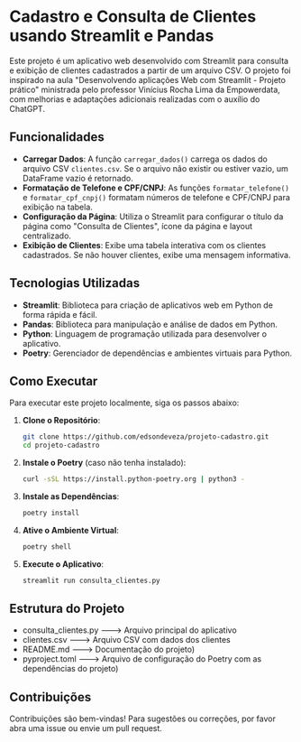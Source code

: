 # Cadastro e Consulta de Clientes usando Streamlit e Pandas

Este projeto é um aplicativo web desenvolvido com Streamlit para consulta e exibição de clientes cadastrados a partir de um arquivo CSV. O projeto foi inspirado na aula "Desenvolvendo aplicações Web com Streamlit - Projeto prático" ministrada pelo professor Vinícius Rocha Lima da Empowerdata, com melhorias e adaptações adicionais realizadas com o auxílio do ChatGPT.

## Funcionalidades

- **Carregar Dados**: A função `carregar_dados()` carrega os dados do arquivo CSV `clientes.csv`. Se o arquivo não existir ou estiver vazio, um DataFrame vazio é retornado.
- **Formatação de Telefone e CPF/CNPJ**: As funções `formatar_telefone()` e `formatar_cpf_cnpj()` formatam números de telefone e CPF/CNPJ para exibição na tabela.
- **Configuração da Página**: Utiliza o Streamlit para configurar o título da página como "Consulta de Clientes", ícone da página e layout centralizado.
- **Exibição de Clientes**: Exibe uma tabela interativa com os clientes cadastrados. Se não houver clientes, exibe uma mensagem informativa.

## Tecnologias Utilizadas

- **Streamlit**: Biblioteca para criação de aplicativos web em Python de forma rápida e fácil.
- **Pandas**: Biblioteca para manipulação e análise de dados em Python.
- **Python**: Linguagem de programação utilizada para desenvolver o aplicativo.
- **Poetry**: Gerenciador de dependências e ambientes virtuais para Python.

## Como Executar

Para executar este projeto localmente, siga os passos abaixo:

1. **Clone o Repositório**:
    ```bash
    git clone https://github.com/edsondeveza/projeto-cadastro.git
    cd projeto-cadastro
    ```

2. **Instale o Poetry** (caso não tenha instalado):
    ```bash
    curl -sSL https://install.python-poetry.org | python3 -
    ```

3. **Instale as Dependências**:
    ```bash
    poetry install
    ```

4. **Ative o Ambiente Virtual**:
    ```bash
    poetry shell
    ```

5. **Execute o Aplicativo**:
    ```bash
    streamlit run consulta_clientes.py
    ```

## Estrutura do Projeto

* consulta_clientes.py   ---> Arquivo principal do aplicativo
* clientes.csv           ---> Arquivo CSV com dados dos clientes
* README.md              ---> Documentação do projeto)
* pyproject.toml         ---> Arquivo de configuração do Poetry com as dependências do projeto)


## Contribuições

Contribuições são bem-vindas! Para sugestões ou correções, por favor abra uma issue ou envie um pull request.
